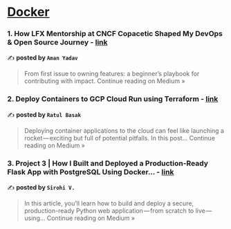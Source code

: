 
<h1><a href=https://medium.com/tag/docker/recommended target="_blank" rel="noopener noreferrer">Docker</a></h1>
<h3>1. How LFX Mentorship at CNCF Copacetic Shaped My DevOps & Open Source Journey - <a href="https://medium.com/@amanycodes/how-lfx-mentorship-at-cncf-copacetic-shaped-my-devops-open-source-journey-584a52563c92?source=rss------docker-5" target="_blank" rel="noopener noreferrer">link</a></h3>

✍️ **posted by `Aman Yadav`**

<blockquote>From first issue to owning features: a beginner’s playbook for contributing with impact.
Continue reading on Medium »</blockquote>

<h3>2. Deploy Containers to GCP Cloud Run using Terraform - <a href="https://medium.com/@ratulbasak93/deploy-containers-to-gcp-cloud-run-using-terraform-1a20c9c299ce?source=rss------docker-5" target="_blank" rel="noopener noreferrer">link</a></h3>

✍️ **posted by `Ratul Basak`**

<blockquote>Deploying container applications to the cloud can feel like launching a rocket — exciting but full of potential pitfalls. In this post…
Continue reading on Medium »</blockquote>

<h3>3. Project 3 | How I Built and Deployed a Production-Ready Flask App with PostgreSQL Using Docker… - <a href="https://medium.com/@sirohi-v/project-3-how-i-built-and-deployed-a-production-ready-flask-app-with-postgresql-using-docker-ee76dc6f76db?source=rss------docker-5" target="_blank" rel="noopener noreferrer">link</a></h3>

✍️ **posted by `Sirohi V.`**

<blockquote>In this article, you’ll learn how to build and deploy a secure, production-ready Python web application — from scratch to live — using…
Continue reading on Medium »</blockquote>

